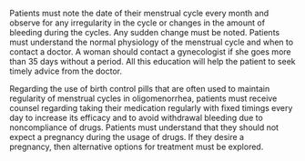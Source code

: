 Patients must note the date of their menstrual cycle every month and observe for any irregularity in the cycle or changes in the amount of bleeding during the cycles. Any sudden change must be noted. Patients must understand the normal physiology of the menstrual cycle and when to contact a doctor. A woman should contact a gynecologist if she goes more than 35 days without a period. All this education will help the patient to seek timely advice from the doctor.

Regarding the use of birth control pills that are often used to maintain regularity of menstrual cycles in oligomenorrhea, patients must receive counsel regarding taking their medication regularly with fixed timings every day to increase its efficacy and to avoid withdrawal bleeding due to noncompliance of drugs. Patients must understand that they should not expect a pregnancy during the usage of drugs. If they desire a pregnancy, then alternative options for treatment must be explored.